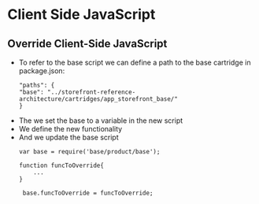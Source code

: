 # Client Side JavaScript

## Override Client-Side JavaScript

- To refer to the base script we can define a path to the base cartridge in package.json:
    ```
    "paths": {
    "base": "../storefront-reference-architecture/cartridges/app_storefront_base/"
  }
    ```
- The we set the base to a variable in the new script
- We define the new functionality
- And we update the base script
    ```
    var base = require('base/product/base');

    function funcToOverride{
        ...
    }

     base.funcToOverride = funcToOverride;
    ```